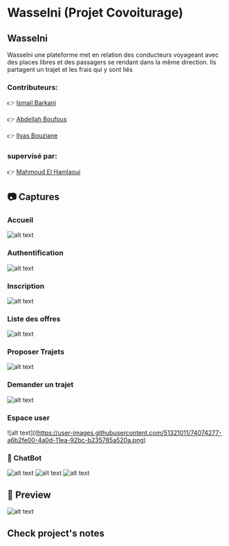 # Wasselni (Projet Covoiturage)
## Wasselni
Wasselni une plateforme met en relation des conducteurs voyageant avec des places libres et des passagers se rendant dans la même direction. Ils partagent un trajet et les frais qui y sont liés
### Contributeurs:

   :point_right: <a href="https://github.com/IsmailBarkani"> Ismail Barkani </a> 

   :point_right: <a href="https://github.com/boufousabd"> Abdellah Boufous </a>

   :point_right: <a href="https://github.com/DarkIlyas"> Ilyas Bouziane </a>
   
### supervisé par:
 
   :point_right: <a href="https://github.com/ELHAMLAOUI"> Mahmoud El Hamlaoui </a>


## :camera: Captures
### Accueil
![alt text](https://user-images.githubusercontent.com/51321011/73371447-009d2080-42b6-11ea-90ee-6249829ba98f.png)
### Authentification
![alt text](https://user-images.githubusercontent.com/51321011/73371703-5a9de600-42b6-11ea-81eb-d3311e73c8d5.png)
### Inscription
![alt text](https://user-images.githubusercontent.com/51321011/73371753-71443d00-42b6-11ea-8f04-eda8adb1f6f2.png)
### Liste des offres
![alt text](https://user-images.githubusercontent.com/51321011/73371834-95a01980-42b6-11ea-91ff-374c8150be12.png)
### Proposer Trajets
![alt text](https://user-images.githubusercontent.com/51321011/73371902-b1a3bb00-42b6-11ea-999b-2185a1a144c2.png)
### Demander un trajet
![alt text](https://user-images.githubusercontent.com/51321011/73371944-c08a6d80-42b6-11ea-8a36-0334f8474cab.png)
### Espace user
![alt text]((https://user-images.githubusercontent.com/51321011/74074277-a6b2fe00-4a0d-11ea-92bc-b235785a520a.png)

### :robot: ChatBot
![alt text](https://user-images.githubusercontent.com/51321011/74072405-03f78100-4a07-11ea-990f-66ecbc94bc7d.jpg)
![alt text](https://user-images.githubusercontent.com/51321011/74072407-0528ae00-4a07-11ea-86e3-d1d074691a89.jpg)
![alt text](https://user-images.githubusercontent.com/51321011/74072409-05c14480-4a07-11ea-8b02-b09698ba131f.jpg)
## :movie_camera: Preview
![alt text](Demo.gif)


## Check project's notes
